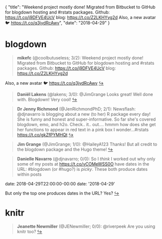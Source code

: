{
  "title": "Weekend project mostly done! Migrated from Bitbucket to GitHub for blogdown hosting and #rstats packages. Github: https://t.co/j9DFVE4UcV blog: https://t.co/Z2LKHYvg2d Also, a new avatar 🐦 https://t.co/q3jydRcAwv",
  "date": "2018-04-29"
}

# blogdown

> **mikefc** (@coolbutuseless; 3/2): Weekend project mostly done! Migrated from Bitbucket to GitHub for blogdown hosting and #rstats packages.  Github: https://t.co/j9DFVE4UcV blog: https://t.co/Z2LKHYvg2d
>
Also, a new avatar 🐦 https://t.co/q3jydRcAwv  [&#8618;](https://twitter.com/xieyihui/status/990194529532706816)

<!-- -->


> **Daniël Lakens** (@lakens; 3/0): @JimGrange Looks great! Well done with. Blogdown! Very cool!  [&#8618;](https://twitter.com/xieyihui/status/990295924843966464)

<!-- -->


> **Dr Jenny Richmond** (@JenRichmondPhD; 2/1): Newsflash: @djnavarro is blogging about a new (to her) R package every day! She is funny and honest and super-informative. So far she's covered blogdown, emo, and h2o. Check.. it.. out.... hmmm how does she get her functions to appear in red text in a pink box I wonder...#rstats https://t.co/gkZfPYMHQt  [&#8618;](https://twitter.com/xieyihui/status/990364376220581888)

<!-- -->


> **Jim Grange** (@JimGrange; 1/0): @HaileyA123 Thanks! But all credit to the blogdown package and the Hugo theme!  [&#8618;](https://twitter.com/xieyihui/status/990322970051731456)

<!-- -->


> **Danielle Navarro** (@djnavarro; 0/0): So I *think* I worked out why only some of my posts at https://t.co/vCOMeWSS0O have dates in the URL: #blogdown (or #hugo?) is *picky*. These both produce dates within posts
>
date: 2018-04-29T22:00:00-00:00
date: '2018-04-29'
>
But only the top one produces dates in the URL? Yes?  [&#8618;](https://twitter.com/xieyihui/status/990379012714250240)

<!-- -->


# knitr

> **Jeanette Newmiller** (@JENewmiller; 0/0): @riverpeek Are you using knitr too?  [&#8618;](https://twitter.com/xieyihui/status/990091784612020224)

<!-- -->


